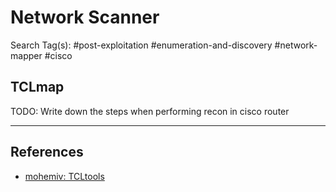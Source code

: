 # Network Scanner

Search Tag(s): #post-exploitation #enumeration-and-discovery #network-mapper #cisco

## TCLmap

TODO: Write down the steps when performing recon in cisco router

---
## References

- [mohemiv: TCLtools](https://github.com/mohemiv/TCLtools)